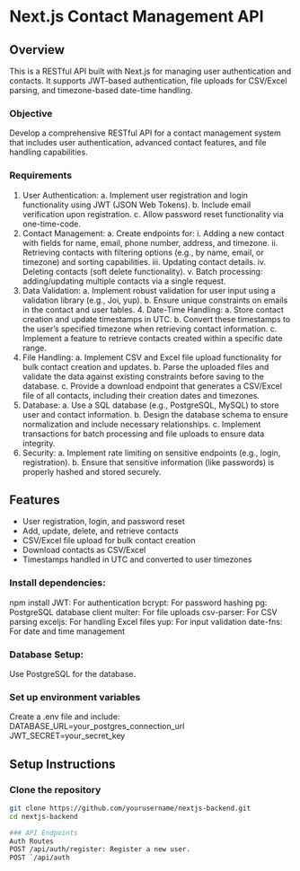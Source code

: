 # Next.js Contact Management API

## Overview
This is a RESTful API built with Next.js for managing user authentication and contacts. It supports JWT-based authentication, file uploads for CSV/Excel parsing, and timezone-based date-time handling.
### Objective 
Develop a comprehensive RESTful API for a contact management system that includes  user authentication, advanced contact features, and file handling capabilities. 
### Requirements 
1. User Authentication: 
a. Implement user registration and login functionality using JWT (JSON Web  Tokens). 
b. Include email verification upon registration. 
c. Allow password reset functionality via one-time-code. 
2. Contact Management: 
a. Create endpoints for: 
i. Adding a new contact with fields for name, email, phone number,  address, and timezone. 
ii. Retrieving contacts with filtering options (e.g., by name, email, or  timezone) and sorting capabilities. 
iii. Updating contact details. 
iv. Deleting contacts (soft delete functionality). 
v. Batch processing: adding/updating multiple contacts via a single  request. 
3. Data Validation: 
a. Implement robust validation for user input using a validation library (e.g., Joi,  yup). 
b. Ensure unique constraints on emails in the contact and user tables. 4. Date-Time Handling: 
a. Store contact creation and update timestamps in UTC. 
b. Convert these timestamps to the user’s specified timezone when retrieving  contact information. 
c. Implement a feature to retrieve contacts created within a specific date  range. 
5. File Handling:
a. Implement CSV and Excel file upload functionality for bulk contact creation  and updates. 
b. Parse the uploaded files and validate the data against existing constraints  before saving to the database. 
c. Provide a download endpoint that generates a CSV/Excel file of all contacts,  including their creation dates and timezones. 
6. Database: 
a. Use a SQL database (e.g., PostgreSQL, MySQL) to store user and contact  information. 
b. Design the database schema to ensure normalization and include necessary  relationships. 
c. Implement transactions for batch processing and file uploads to ensure data  integrity. 
7. Security: 
a. Implement rate limiting on sensitive endpoints (e.g., login, registration). b. Ensure that sensitive information (like passwords) is properly hashed and  stored securely. 

## Features
- User registration, login, and password reset
- Add, update, delete, and retrieve contacts
- CSV/Excel file upload for bulk contact creation
- Download contacts as CSV/Excel
- Timestamps handled in UTC and converted to user timezones
### Install dependencies:
npm install
JWT: For authentication
bcrypt: For password hashing
pg: PostgreSQL database client
multer: For file uploads
csv-parser: For CSV parsing
exceljs: For handling Excel files
yup: For input validation
date-fns: For date and time management

### Database Setup:
Use PostgreSQL for the database.

### Set up environment variables
Create a .env file and include:
DATABASE_URL=your_postgres_connection_url
JWT_SECRET=your_secret_key

## Setup Instructions

### Clone the repository
```bash
git clone https://github.com/yourusername/nextjs-backend.git
cd nextjs-backend

### API Endpoints
Auth Routes
POST /api/auth/register: Register a new user.
POST `/api/auth
